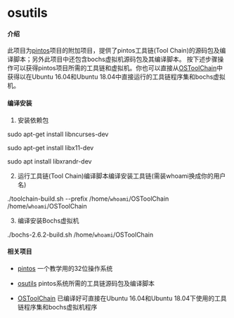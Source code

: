 # osutils

#### 介绍
此项目为[pintos](http://gitee.com/ctguhzy/pintos)项目的附加项目，提供了pintos工具链(Tool Chain)的源码包及编译脚本；另外此项目中还包含bochs虚拟机源码包及其编译脚本。
按下述步骤操作可以获得pintos项目所需的工具链和虚拟机。你也可以直接从[OSToolChain](http://gitee.com/ctguhzy/OSToolChain)中获得以在Ubuntu 16.04和Ubuntu 18.04中直接运行的工具链程序集和bochs虚拟机。

#### 编译安装

1. 安装依赖包

sudo apt-get install libncurses-dev

sudo apt-get install libx11-dev

sudo apt install libxrandr-dev

2. 运行工具链(Tool Chain)编译脚本编译安装工具链(需装whoami换成你的用户名)

./toolchain-build.sh --prefix /home/`whoami`/OSToolChain /home/`whoami`/OSToolChain

3. 编译安装Bochs虚拟机

./bochs-2.6.2-build.sh /home/`whoami`/OSToolChain


#### 相关项目

* [pintos](http://gitee.com/ctguhzy/pintos) 一个教学用的32位操作系统

* [osutils](http://gitee.com/ctguhzy/osutils) pintos系统所需的工具链源码包及编译脚本

* [OSToolChain](http://gitee.com/ctguhzy/OSToolChain) 已编译好可直接在Ubuntu 16.04和Ubuntu 18.04下使用的工具链程序集和bochs虚拟机程序 

